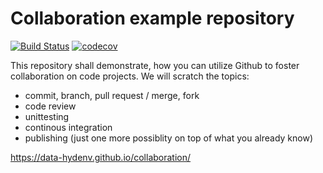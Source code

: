 # Collaboration example repository
[![Build Status](https://travis-ci.org/data-hydenv/collaboration.svg?branch=master)](https://travis-ci.org/data-hydenv/collaboration)
[![codecov](https://codecov.io/gh/data-hydenv/collaboration/branch/master/graph/badge.svg)](https://codecov.io/gh/data-hydenv/collaboration)

This repository shall demonstrate, how you can utilize Github to foster collaboration on code projects. We will scratch the topics:

* commit, branch, pull request / merge, fork
* code review
* unittesting
* continous integration
* publishing (just one more possiblity on top of what you already know)

https://data-hydenv.github.io/collaboration/
